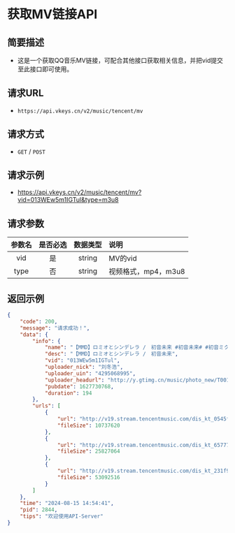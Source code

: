 # 获取MV链接API <Badge type="tip" text="V2" />

## 简要描述

- 这是一个获取QQ音乐MV链接，可配合其他接口获取相关信息，并把vid提交至此接口即可使用。

## 请求URL
- `https://api.vkeys.cn/v2/music/tencent/mv`

## 请求方式
- `GET` / `POST`

## 请求示例
- https://api.vkeys.cn/v2/music/tencent/mv?vid=013WEw5m1IGTul&type=m3u8

## 请求参数

| 参数名  | 是否必选 |  数据类型  | 说明            |
|:----:|:----:|:------:|:--------------|
| vid  |  是   | string | MV的vid        |
| type |  否   | string | 视频格式，mp4，m3u8 |

## 返回示例
``` json
{
    "code": 200,
    "message": "请求成功！",
    "data": {
        "info": {
            "name": "【MMD】ロミオとシンデレラ /　初音未来 #初音未来# #初音ミク#",
            "desc": "【MMD】ロミオとシンデレラ /　初音未来",
            "vid": "013WEw5m1IGTul",
            "uploader_nick": "刘冬浩",
            "uploader_uin": "4295068995",
            "uploader_headurl": "http://y.gtimg.cn/music/photo_new/T001R500x500M000001R1AHM47u2HO_5.jpg",
            "pubdate": 1627730768,
            "duration": 194
        },
        "urls": [
            {
                "url": "http://v19.stream.tencentmusic.com/dis_kt_0545f9911a85d6505ba0e2d6c4ffbf39_1723704881/0b53oaaiuaaaqyaaynauivq2c4gdrjyabcqa.f220001.m3u8?local=1&fromtag=1192011",
                "fileSize": 10737620
            },
            {
                "url": "http://v19.stream.tencentmusic.com/dis_kt_657773f999962d1068494a1e222c478c_1723704881/0b53oaaiuaaaqyaaynauivq2c4gdrjyabcqa.f220000.m3u8?local=1&fromtag=1192012",
                "fileSize": 25827064
            },
            {
                "url": "http://v19.stream.tencentmusic.com/dis_kt_231f985d1253ca5b2a66b6f636f42ad1_1723704881/0b53oaaiuaaaqyaaynauivq2c4gdrjyabcqa.f240000.m3u8?local=1&fromtag=1192013",
                "fileSize": 53092516
            }
        ]
    },
    "time": "2024-08-15 14:54:41",
    "pid": 2844,
    "tips": "欢迎使用API-Server"
}
```

